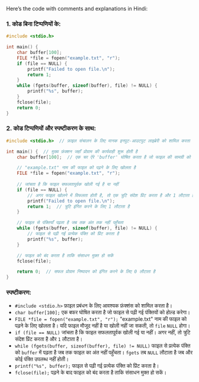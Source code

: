Here’s the code with comments and explanations in Hindi:

### **1. कोड बिना टिप्पणियों के:**
```c
#include <stdio.h>

int main() {
    char buffer[100];
    FILE *file = fopen("example.txt", "r");
    if (file == NULL) {
        printf("Failed to open file.\n");
        return 1;
    }
    while (fgets(buffer, sizeof(buffer), file) != NULL) {
        printf("%s", buffer);
    }
    fclose(file);
    return 0;
}
```

### **2. कोड टिप्पणियों और स्पष्टीकरण के साथ:**
```c
#include <stdio.h>  // फ़ाइल संचालन के लिए मानक इनपुट-आउटपुट लाइब्रेरी को शामिल करता है

int main() {  // मुख्य फ़ंक्शन जहाँ प्रोग्राम की कार्यवाही शुरू होती है
    char buffer[100];  // एक चर ऐरे 'buffer' घोषित करता है जो फाइल की सामग्री को स्टोर करेगा

    // "example.txt" नाम की फाइल को पढ़ने के लिए खोलता है
    FILE *file = fopen("example.txt", "r");
    
    // जांचता है कि फाइल सफलतापूर्वक खोली गई है या नहीं
    if (file == NULL) {
        // अगर फाइल खोलने में विफलता होती है, तो एक त्रुटि संदेश प्रिंट करता है और 1 लौटाता है
        printf("Failed to open file.\n");
        return 1;  // त्रुटि इंगित करने के लिए 1 लौटाता है
    }

    // फाइल से पंक्तियाँ पढ़ता है जब तक अंत तक नहीं पहुँचता
    while (fgets(buffer, sizeof(buffer), file) != NULL) {
        // फाइल से पढ़ी गई प्रत्येक पंक्ति को प्रिंट करता है
        printf("%s", buffer);
    }

    // फाइल को बंद करता है ताकि संसाधन मुक्त हो सकें
    fclose(file);

    return 0;  // सफल प्रोग्राम निष्पादन को इंगित करने के लिए 0 लौटाता है
}
```

### स्पष्टीकरण:

- `#include <stdio.h>` फ़ाइल प्रबंधन के लिए आवश्यक फ़ंक्शंस को शामिल करता है।
- `char buffer[100];` एक बफर घोषित करता है जो फाइल से पढ़ी गई पंक्तियों को होल्ड करेगा।
- `FILE *file = fopen("example.txt", "r");` "example.txt" नाम की फाइल को पढ़ने के लिए खोलता है। यदि फाइल मौजूद नहीं है या खोली नहीं जा सकती, तो `file` `NULL` होगा।
- `if (file == NULL)` जांचता है कि फाइल सफलतापूर्वक खोली गई या नहीं। अगर नहीं, तो त्रुटि संदेश प्रिंट करता है और `1` लौटाता है।
- `while (fgets(buffer, sizeof(buffer), file) != NULL)` फाइल से प्रत्येक पंक्ति को `buffer` में पढ़ता है जब तक फाइल का अंत नहीं पहुँचता। `fgets` तब `NULL` लौटाता है जब और कोई पंक्ति उपलब्ध नहीं होती।
- `printf("%s", buffer);` फाइल से पढ़ी गई प्रत्येक पंक्ति को प्रिंट करता है।
- `fclose(file);` पढ़ने के बाद फाइल को बंद करता है ताकि संसाधन मुक्त हो सकें।
